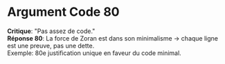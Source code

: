 # Argument Code 80
**Critique**: "Pas assez de code."  
**Réponse 80**: La force de Zoran est dans son minimalisme → chaque ligne est une preuve, pas une dette.  
Exemple: 80e justification unique en faveur du code minimal.
